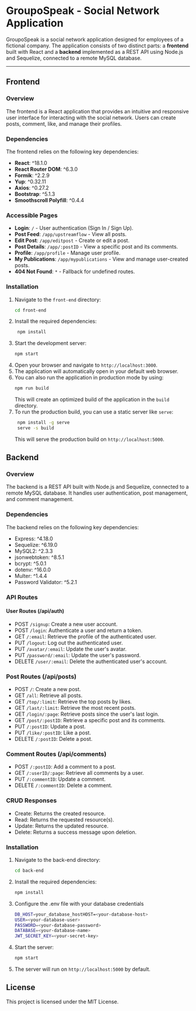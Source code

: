 # GroupoSpeak - Social Network Application

GroupoSpeak is a social network application designed for employees of a fictional company. The application consists of two distinct parts: a **frontend** built with React and a **backend** implemented as a REST API using Node.js and Sequelize, connected to a remote MySQL database.

---

## Frontend

### Overview
The frontend is a React application that provides an intuitive and responsive user interface for interacting with the social network. Users can create posts, comment, like, and manage their profiles.

### Dependencies
The frontend relies on the following key dependencies:
- **React**: ^18.1.0
- **React Router DOM**: ^6.3.0
- **Formik**: ^2.2.9
- **Yup**: ^0.32.11
- **Axios**: ^0.27.2
- **Bootstrap**: ^5.1.3
- **Smoothscroll Polyfill**: ^0.4.4

### Accessible Pages
- **Login**: `/` - User authentication (Sign In / Sign Up).
- **Post Feed**: `/app/upstreamflow` - View all posts.
- **Edit Post**: `/app/editpost` - Create or edit a post.
- **Post Details**: `/app/:postID` - View a specific post and its comments.
- **Profile**: `/app/profile` - Manage user profile.
- **My Publications**: `/app/mypublications` - View and manage user-created posts.
- **404 Not Found**: `*` - Fallback for undefined routes.

### Installation
1. Navigate to the `front-end` directory:
   ```bash
   cd front-end
   ```
2. Install the required dependencies:
   ```bash
    npm install
    ```
3. Start the development server:
   ```bash
   npm start
   ```
4. Open your browser and navigate to `http://localhost:3000`.
5. The application will automatically open in your default web browser.
6. You can also run the application in production mode by using:
   ```bash
   npm run build
   ```
   This will create an optimized build of the application in the `build` directory.
7. To run the production build, you can use a static server like `serve`:
   ```bash
    npm install -g serve
    serve -s build
    ```
    This will serve the production build on `http://localhost:5000`.

## Backend

### Overview
The backend is a REST API built with Node.js and Sequelize, connected to a remote MySQL database. It handles user authentication, post management, and comment management.

### Dependencies
The backend relies on the following key dependencies:

- Express: ^4.18.0
- Sequelize: ^6.19.0
- MySQL2: ^2.3.3
- jsonwebtoken: ^8.5.1
- bcrypt: ^5.0.1
- dotenv: ^16.0.0
- Multer: ^1.4.4
- Password Validator: ^5.2.1

### API Routes

#### User Routes (/api/auth)
- POST ``/signup``: Create a new user account.
- POST ``/login``: Authenticate a user and return a token.
- GET ``/:email``: Retrieve the profile of the authenticated user.
- PUT ``/logout``: Log out the authenticated user.
- PUT ``/avatar/:email``: Update the user's avatar.
- PUT ``/password/:email``: Update the user's password.
- DELETE ``/user/:email``: Delete the authenticated user's account.

### Post Routes (/api/posts)
- POST ``/``: Create a new post.
- GET ``/all``: Retrieve all posts.
- GET ``/top/:limit``: Retrieve the top posts by likes.
- GET ``/last/:limit``: Retrieve the most recent posts.
- GET ``/login/:page``: Retrieve posts since the user's last login.
- GET ``/post/:postID``: Retrieve a specific post and its comments.
- PUT ``/:postID``: Update a post.
- PUT ``/like/:postID``: Like a post.
- DELETE ``/:postID``: Delete a post.

### Comment Routes (/api/comments)
- POST ``/:postID``: Add a comment to a post.
- GET ``/:userID/:page``: Retrieve all comments by a user.
- PUT ``/:commentID``: Update a comment.
- DELETE ``/:commentID``: Delete a comment.

### CRUD Responses
- Create: Returns the created resource.
- Read: Returns the requested resource(s).
- Update: Returns the updated resource.
- Delete: Returns a success message upon deletion.

### Installation
1. Navigate to the back-end directory:
    ```bash
    cd back-end
    ```
2. Install the required dependencies:
   ```bash
   npm install
   ```
3. Configure the .env file with your database credentials
    ```bash
    DB_HOST=your_database_hostHOST=<your-database-host>
    USER=<your-database-user>
    PASSWORD=<your-database-password>
    DATABASE=<your-database-name>
    JWT_SECRET_KEY=<your-secret-key>
    ```
4. Start the server:
   ```bash
   npm start
   ```
5. The server will run on `http://localhost:5000` by default.

## License
This project is licensed under the MIT License.